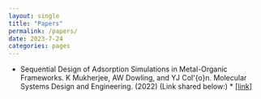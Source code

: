 ```yaml
---
layout: single
title: "Papers"
permalink: /papers/
date: 2023-7-24
categories: pages
---
```


* Sequential Design of Adsorption Simulations in Metal-Organic Frameworks. K Mukherjee, AW Dowling,
and YJ Col'{o}n. Molecular Systems Design and Engineering. (2022) (Link shared below:) *
[[link]](https://pubs.rsc.org/en/content/articlelanding/2022/me/d1me00138h)
